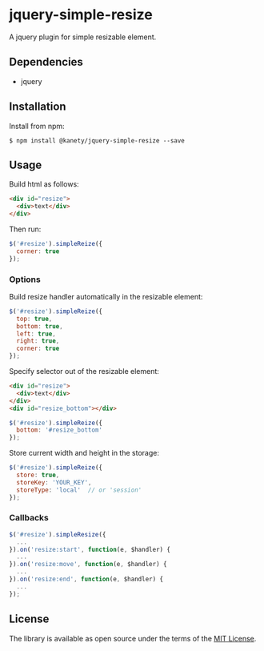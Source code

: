 # jquery-simple-resize

A jquery plugin for simple resizable element.

## Dependencies

* jquery

## Installation

Install from npm:

    $ npm install @kanety/jquery-simple-resize --save

## Usage

Build html as follows:

```html
<div id="resize">
  <div>text</div>
</div>
```

Then run:

```javascript
$('#resize').simpleReize({
  corner: true
});
```

### Options

Build resize handler automatically in the resizable element:

```javascript
$('#resize').simpleReize({
  top: true,
  bottom: true,
  left: true,
  right: true,
  corner: true
});
```

Specify selector out of the resizable element:

```html
<div id="resize">
  <div>text</div>
</div>
<div id="resize_bottom"></div>
```

```javascript
$('#resize').simpleReize({
  bottom: '#resize_bottom'
});
```

Store current width and height in the storage:

```javascript
$('#resize').simpleReize({
  store: true,
  storeKey: 'YOUR_KEY',
  storeType: 'local'  // or 'session'
});
```

### Callbacks

```javascript
$('#resize').simpleResize({
  ...
}).on('resize:start', function(e, $handler) {
  ...
}).on('resize:move', function(e, $handler) {
  ...
}).on('resize:end', function(e, $handler) {
  ...
});
```

## License

The library is available as open source under the terms of the [MIT License](http://opensource.org/licenses/MIT).
